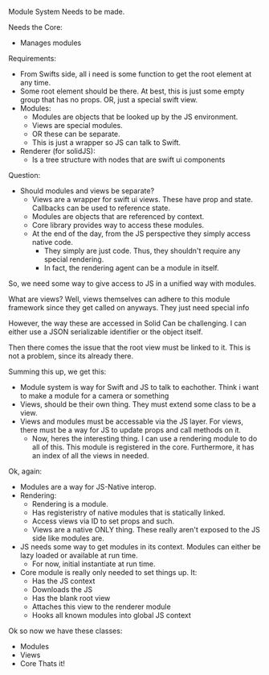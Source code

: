 Module System Needs to be made.

Needs the Core:
- Manages modules

Requirements:
- From Swifts side, all i need is some function to get the root element at any time.
- Some root element should be there. At best, this is just some empty group that has no props. OR, just a special swift view.
- Modules:
	- Modules are objects that be looked up by the JS environment. 
	- Views are special modules. 
	- OR these can be separate. 
	- This is just a wrapper so JS can talk to Swift.
- Renderer (for solidJS):
	- Is a tree structure with nodes that are swift ui components

Question:
- Should modules and views be separate?
	- Views are a wrapper for swift ui views. These have prop and state. Callbacks can be used to reference state.
	- Modules are objects that are referenced by context. 
	- Core library provides way to access these modules.
	- At the end of the day, from the JS perspective they simply access native code.
		- They simply are just code. Thus, they shouldn't require any special rendering. 
		- In fact, the rendering agent can be a module in itself.

So, we need some way to give access to JS in a unified way with modules.

What are views? Well, views themselves can adhere to this module framework since they get called on anyways. They just need special info 

However, the way these are accessed in Solid Can be challenging. I can either use a JSON serializable identifier or the object itself.

Then there comes the issue that the root view must be linked to it. This is not a problem, since its already there. 

Summing this up, we get this:
- Module system is way for Swift and JS to talk to eachother. Think i want to make a module for a camera or something
- Views, should be their own thing. They must extend some class to be a view.
- Views and modules must be accessable via the JS layer. For views, there must be a way for JS to update props and call methods on it. 
	- Now, heres the interesting thing. I can use a rendering module to do all of this. This module is registered in the core. Furthermore, it has an index of all the views in needed.

Ok, again:
- Modules are a way for JS-Native interop.
- Rendering:
	- Rendering is a module.
	- Has registeristry of native modules that is statically linked.
	- Access views via ID to set props and such.
	- Views are a native ONLY thing. These really aren't exposed to the JS side like modules are.
- JS needs some way to get modules in its context. Modules can either be lazy loaded or available at run time.
	- For now, initial instantiate at run time. 
- Core module is really only needed to set things up. It:
	- Has the JS context
	- Downloads the JS
	- Has the blank root view
	- Attaches this view to the renderer module
	- Hooks all known modules into global JS context

Ok so now we have these classes:
- Modules
- Views
- Core
Thats it!